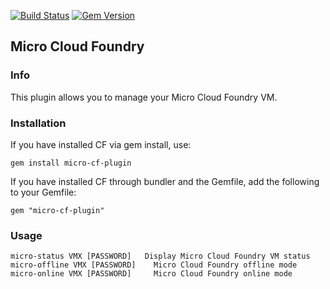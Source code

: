 [![Build Status](https://travis-ci.org/cloudfoundry/micro-cf-plugin.png)](https://travis-ci.org/cloudfoundry/micro-cf-plugin)
[![Gem Version](https://badge.fury.io/rb/micro-cf-plugin.png)](http://badge.fury.io/rb/micro-cf-plugin)

## Micro Cloud Foundry
### Info
This plugin allows you to manage your Micro Cloud Foundry VM.

### Installation

If you have installed CF via gem install, use:
```
gem install micro-cf-plugin
```

If you have installed CF through bundler and the Gemfile, add the following to your Gemfile:
```
gem "micro-cf-plugin"
```

### Usage
```
micro-status VMX [PASSWORD]   Display Micro Cloud Foundry VM status
micro-offline VMX [PASSWORD]	Micro Cloud Foundry offline mode
micro-online VMX [PASSWORD] 	Micro Cloud Foundry online mode
```
